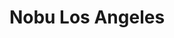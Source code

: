 ---
layout: place
title: "Nobu Los Angeles"
permalink: /california/los-angeles/nobu-los-angeles.html
stateAbbr: CA
stateName: California
cityName: Los Angeles
seo:
  name: "Nobu Los Angeles"
  type: Restaurant
  links: null
description: "Looking for sushi in Los Angeles, California? Check out Nobu Los Angeles for a delightful Japanese dining experience. Enjoy a variety of sushi and other dish..."
place_id: ChIJsdk0FLq-woARme24S_VU8Kg
photos:
  - name: >-
      places/ChIJsdk0FLq-woARme24S_VU8Kg/photos/AeeoHcIon164WqqpptbPtAdyApLsFM_M4YFGNzUmm7p1uvcwQmFrKRI-VRXdZ39vl51e88cfqA19zUrizu_dyF7bzfWaLjmE9_uqUzyzmRQfOIJZL_V9-oLRjOL6b8MaxQs1YaMjQlPTq4PjR85NHkaWcE-Yz5UuOejDLEYn6AvcsqFatgt4ldmrD93tYM3OEUXEv5OUiHptx9y9FRoARwskGGdhM5wMpLtVAMqaNOj7K1Pe3WufkQEdatKt7zOCmdc1AjTstOL3nIaOQis-22A24QYoNu8SUA92pPAEe9FTWe-Leg
    widthPx: 4800
    heightPx: 2702
    authorAttributions:
      - displayName: Nobu Los Angeles
        uri: https://maps.google.com/maps/contrib/102055647761907533310
        photoUri: >-
          https://lh3.googleusercontent.com/a-/ALV-UjVNUJIovix6z_yC5PoIvAtUHqMXEtBg6OnhUdOtHM-ennE8HkYa=s100-p-k-no-mo
    flagContentUri: >-
      https://www.google.com/local/imagery/report/?cb_client=maps_api_places.places_api&image_key=!1e10!2sAF1QipNq-FB4FVw-VdCeSfbzrThjUSNLMlqemVJvlVYh&hl=en-US
    googleMapsUri: >-
      https://www.google.com/maps/place//data=!3m4!1e2!3m2!1sAF1QipNq-FB4FVw-VdCeSfbzrThjUSNLMlqemVJvlVYh!2e10!4m2!3m1!1s0x80c2beba1434d9b1:0xa8f054f54bb8ed99
  - name: >-
      places/ChIJsdk0FLq-woARme24S_VU8Kg/photos/AeeoHcL8Mr1jqQTILMLtv9aqB-oHq7fTjEWYcmZy6hkbOVWsOzuU2CsC4QnqOys3L0dV5JzxT6B2oEjG087nXa8VdmV1eEjM1_08YVNjJJFVfenhvKJF7e-6clT4Q7mbBM1MH8HVaC4pX6eogc2JsgJdQz4ewmDQNN6hgqfyR_0RLWFFvanYCVAVHGypIlHy4mzxCYZSsgCeJO4BRvJ3Hnj1clMNsmesfZX8rEwChD2rPDGRmAgnQD_A3F69YFPN1fXbDS-IpNO45-RyaX557rCVaNSauo4s_4k24Jr0dZN9wxOJ0A
    widthPx: 1200
    heightPx: 1200
    authorAttributions:
      - displayName: Nobu Los Angeles
        uri: https://maps.google.com/maps/contrib/102055647761907533310
        photoUri: >-
          https://lh3.googleusercontent.com/a-/ALV-UjVNUJIovix6z_yC5PoIvAtUHqMXEtBg6OnhUdOtHM-ennE8HkYa=s100-p-k-no-mo
    flagContentUri: >-
      https://www.google.com/local/imagery/report/?cb_client=maps_api_places.places_api&image_key=!1e10!2sAF1QipMnQQBjylopGTmHhUepF0tUODWcGwbtzhCU4uDX&hl=en-US
    googleMapsUri: >-
      https://www.google.com/maps/place//data=!3m4!1e2!3m2!1sAF1QipMnQQBjylopGTmHhUepF0tUODWcGwbtzhCU4uDX!2e10!4m2!3m1!1s0x80c2beba1434d9b1:0xa8f054f54bb8ed99
  - name: >-
      places/ChIJsdk0FLq-woARme24S_VU8Kg/photos/AeeoHcLctJQDuzViUKEN6FFMB67sCPgFlPPSZK2S8xGxeXO9oPWiafo9_o2yG0byyYJK9BMn6fV6bedaPt-oCbsgHh8Jjnq0cU1yFMtuOSsH54k3bvsezHbGHSNm6F018I44Ztsna_lfJASiiE838Qk-i8xTE9fwbji_-RAv0hX_MumwTc2-DqOEW9Xj6dIiIpvtO-PZFTcT-EiiqpSprsNFtKcmf1IzTHMgk3Orjcm5mPnJnkwOsHpaBBv45KlpIlA_-q0eHph_xB1RL1eGPeCQezJs6vNWe7cQBg0yMm8IIjocF7yzGLtOsWRAzaHuG5wlq4ABclucaIiTl7Odcfd4HtNQZRJakQrluNLvGOZMtRHzT06AcaXrKFNKKJbEvg9o_Xi-qOKxumuChYtevDeQJxeHe5tlV50LcuW7kdRwT_8
    widthPx: 3600
    heightPx: 4800
    authorAttributions:
      - displayName: Fabian Rangel
        uri: https://maps.google.com/maps/contrib/100920182761206477879
        photoUri: >-
          https://lh3.googleusercontent.com/a/ACg8ocJuMKA3PPCRIFz9bO4lcSUWei-_WO57J1ZL81QM9TckDpFeAg=s100-p-k-no-mo
    flagContentUri: >-
      https://www.google.com/local/imagery/report/?cb_client=maps_api_places.places_api&image_key=!1e10!2sCIHM0ogKEICAgICzsseqNA&hl=en-US
    googleMapsUri: >-
      https://www.google.com/maps/place//data=!3m4!1e2!3m2!1sCIHM0ogKEICAgICzsseqNA!2e10!4m2!3m1!1s0x80c2beba1434d9b1:0xa8f054f54bb8ed99
  - name: >-
      places/ChIJsdk0FLq-woARme24S_VU8Kg/photos/AeeoHcIBS7BCCw3amiC2kG6ymcpO7uY6Zt4Y-mcahDlZc1KSaO8zyKUJ-t98ZWNr-UmpNApkAeUZZrPjRfH3ojTY7Wn3iB2IgrlVMbvRUUIENFOTUDxDL_YJPjZfRsFrFbbd-EwGXTlgAMUjx-8c3_IUJCtNi93tuUCkWBR8u7ZbgF1mllqtXbatifpv7wsANbuetOZnOSLlJb7HavJQAlKQ4ASLChtwkWaWx7YAaYUkY4a57BU3EkRee-EXVQRxYHQBzOuqkCRfiKqBdsMe8dlbQDeTNVvKS5ehGLMaj7Za3Td5bLNUhj9DMg5OFWh4pCrrY-JsCeqI3mDIfXgoD0C4mdtNDkv33cTguLbadLlhg3KmNEvw0CAqCCtMACU1XeEUtU4H1BpAWY2l7jjlvC5dQd_CeO2fPI0CVDahwHTMwZCyqg
    widthPx: 3024
    heightPx: 3303
    authorAttributions:
      - displayName: Soraya Teffaha
        uri: https://maps.google.com/maps/contrib/108003745736305981958
        photoUri: >-
          https://lh3.googleusercontent.com/a-/ALV-UjWXysDpaLBnuzmRhXwOqh96fnwQ_DFzvK8j-ijKyPqSgRZQYl1QNQ=s100-p-k-no-mo
    flagContentUri: >-
      https://www.google.com/local/imagery/report/?cb_client=maps_api_places.places_api&image_key=!1e10!2sCIHM0ogKEICAgMDQvJy4Jw&hl=en-US
    googleMapsUri: >-
      https://www.google.com/maps/place//data=!3m4!1e2!3m2!1sCIHM0ogKEICAgMDQvJy4Jw!2e10!4m2!3m1!1s0x80c2beba1434d9b1:0xa8f054f54bb8ed99
  - name: >-
      places/ChIJsdk0FLq-woARme24S_VU8Kg/photos/AeeoHcL2SbNoGZIzfINHptE78ClarsliCC-f1aDKM2FdsCZ9ZcvrfX2cgZDt2Vaex39Eo209NpT9kvZ6MiQoIOjEN7d-ZdHGpobHZshxFCP4oX09iklHmhZLEYcxS8Q9B2-odOHwD4SbQr6LhqXGKqrwxZy0baTfhhHZQOKnFn5f2DeCsd5QuxaozYOy9QpiaS-t0z75aojXN5Aps4emW5nTr0S04duENQfrl9Rns7B1JEReIuXweTFrB7w_gnIfzNKQeG3fck05R4CWLEg5YvKGHfcsSKJ_lNa4yTSEvNIFApp1BZgjIHE6nfmuWzT3hrUF4ah6zBIJP27yGqhOwdEMHWC67JOsndE3izqlCWEznSu4aaPsvH8q7AJp_MpM0jPmUH4G_uLtNC4X9BcUpXzm-6nnB9ukasx7ffjE0tvFxY43xw
    widthPx: 3600
    heightPx: 4800
    authorAttributions:
      - displayName: Soraya Teffaha
        uri: https://maps.google.com/maps/contrib/108003745736305981958
        photoUri: >-
          https://lh3.googleusercontent.com/a-/ALV-UjWXysDpaLBnuzmRhXwOqh96fnwQ_DFzvK8j-ijKyPqSgRZQYl1QNQ=s100-p-k-no-mo
    flagContentUri: >-
      https://www.google.com/local/imagery/report/?cb_client=maps_api_places.places_api&image_key=!1e10!2sCIHM0ogKEICAgMDQvJy4Rw&hl=en-US
    googleMapsUri: >-
      https://www.google.com/maps/place//data=!3m4!1e2!3m2!1sCIHM0ogKEICAgMDQvJy4Rw!2e10!4m2!3m1!1s0x80c2beba1434d9b1:0xa8f054f54bb8ed99
  - name: >-
      places/ChIJsdk0FLq-woARme24S_VU8Kg/photos/AeeoHcLvUoEuZLUa0dd9s07VutsZ1KMv8zOiVZDvkg7s7HbfEPE88RIZ88-zwfHc5EavSPdpWCAE1NU30d-Ua6HIzMKaIu9hbkjXvCGw-KDCeJoKLNKhk0T4__1D9NAHY9RXJRJwNhvRCJpTU440PxBZ5u396MFQgPe83VUFn_1Qpx_VfPPQB9QkVn3LhwpYV7wY_9fpBn0PAr-lDvQvaeibkoU-wCtGOv2qdjzBXVe0hln8EJDSSgGN-atbo2XEUGI2PEKHfjS5jtwXhn9z-t-Qmz5g_0YvCOWjtSa2VcwG0pUeuw
    widthPx: 2500
    heightPx: 1664
    authorAttributions:
      - displayName: Nobu Los Angeles
        uri: https://maps.google.com/maps/contrib/102055647761907533310
        photoUri: >-
          https://lh3.googleusercontent.com/a-/ALV-UjVNUJIovix6z_yC5PoIvAtUHqMXEtBg6OnhUdOtHM-ennE8HkYa=s100-p-k-no-mo
    flagContentUri: >-
      https://www.google.com/local/imagery/report/?cb_client=maps_api_places.places_api&image_key=!1e10!2sAF1QipO08sobu4mfSmWFZwJxKeOuFAVrYiIWLsUawDhV&hl=en-US
    googleMapsUri: >-
      https://www.google.com/maps/place//data=!3m4!1e2!3m2!1sAF1QipO08sobu4mfSmWFZwJxKeOuFAVrYiIWLsUawDhV!2e10!4m2!3m1!1s0x80c2beba1434d9b1:0xa8f054f54bb8ed99
  - name: >-
      places/ChIJsdk0FLq-woARme24S_VU8Kg/photos/AeeoHcJPr7TCpP6zhdiTUtcjzOcrOZ-MKqjiwB_ZR7y8LmXYfQ9nBxi6cz-i1hcSccBoZU4Tac0_5Z0qnKUg5lTVOjzR_LD8owGwN9cxx_wUxHPZJf8g1IbXRK4Ay2_9lXd3UduSlgDMfSItflCCiuwTRc0PNclhVnUumjVaG0UxsbfcwfczHsYbVqTJVKeFQnj6FRDBm19acZqENvAYp0lbFuWGucDjSVeKj38a2zKFGfPcLK2JM1ZX1dcOqbOS9kdPwweuuBTB9ILMkH10Cq6tnHJjqOXiF_emRuoHsqjH5z744oAJh6VtrobAcQ4tqYB0_PFeWxm2pOz-7DbF12iuZEdKUP6SAp22L3fIPTCxfV4uGaayV1ueXv2-mOmcytFel7ZaCjVGwWfcUWn2YfywDM6TeaDnCzilmxyHsSOWxoDOCOsi
    widthPx: 4000
    heightPx: 2252
    authorAttributions:
      - displayName: Dusan Hrich
        uri: https://maps.google.com/maps/contrib/107525705069499437130
        photoUri: >-
          https://lh3.googleusercontent.com/a-/ALV-UjVJu4dG9cd8hnQdM9sVQ_9WmZthm6jWYXtYYUFnOXYIwoG9-AAl=s100-p-k-no-mo
    flagContentUri: >-
      https://www.google.com/local/imagery/report/?cb_client=maps_api_places.places_api&image_key=!1e10!2sCIHM0ogKEICAgIDtuaPk_gE&hl=en-US
    googleMapsUri: >-
      https://www.google.com/maps/place//data=!3m4!1e2!3m2!1sCIHM0ogKEICAgIDtuaPk_gE!2e10!4m2!3m1!1s0x80c2beba1434d9b1:0xa8f054f54bb8ed99
  - name: >-
      places/ChIJsdk0FLq-woARme24S_VU8Kg/photos/AeeoHcLhgjvpeov8CcH7knLQ9_fBzisKHboiNc3inD3ERDpwKlbAQ0_cHocrkDef48hLNMDEuQxoFxwmu7H-t9DnJRCQHvUH8wqJC37xNlyF5_WEiBh4DtuF94SKpjPCgJiIcETFQN9mYeBlR5ZrHsUFSh0MtSpOBIsd6q4LHssCAuM028wRCaKAQDJ_0h6EHCEBw9a3OFOj39-ipOegYsQcGcixb7iQEudpvWN-uv3GT_gW2U7OKiLKvPKjl9ej6EVvf2uwL6vsAR9bWrCWxhbF9rJfk0HRhKAfYoHQHsDCrK8uxNge-43VRw9c-WJwG8bASKrcoYkfKPrbyJhRLb-68arxshMnUKqP02OcPgeV5q2IVOWZAKEWsih16-UomkpKraG88Jb8qf4mq0gjcRlJki3dwOsIR11CsL10Yvzr81qdlf4
    widthPx: 3000
    heightPx: 4000
    authorAttributions:
      - displayName: D H
        uri: https://maps.google.com/maps/contrib/115682834219550591516
        photoUri: >-
          https://lh3.googleusercontent.com/a/ACg8ocLCXaswovzMRXzkV0PLpwBKJAyCIMs1VNK60pmlzxPonKg1Cg=s100-p-k-no-mo
    flagContentUri: >-
      https://www.google.com/local/imagery/report/?cb_client=maps_api_places.places_api&image_key=!1e10!2sCIHM0ogKEICAgIC3pq6ZxwE&hl=en-US
    googleMapsUri: >-
      https://www.google.com/maps/place//data=!3m4!1e2!3m2!1sCIHM0ogKEICAgIC3pq6ZxwE!2e10!4m2!3m1!1s0x80c2beba1434d9b1:0xa8f054f54bb8ed99
  - name: >-
      places/ChIJsdk0FLq-woARme24S_VU8Kg/photos/AeeoHcLEojRJVI-n0XCLbNnXND7LYhBCSWu9XQFssV4Fi1xgHEsuYICyC3tRnrReVRMrv6dano1_fqizvmJA0o0tF_JRO1efv-b5Rzb-TEIuxM3LxmOvbWaQQlrGi5Zv8Sy6Q4KDPt228IFp8Lpm48OL_EoVTf0wribeeKUhq39JTs_3jPDmo-Cg-5vsEEzfdwEXaN0AnGuAyiu1hpLsxUwWds6C1vYLviDr7PRqQP7mr_m7VfhRteydO936yAT-KGLavLXj2OOJHs-BF2Ji11BZpWXqcA8h8fzwE4Em9PZVWTZrB5yZs4-M1h6fdWiQcOUqsQiCDrVlJr4w_a7fmxMQ9QKYYmJONH-irTUpVkBwhdQXGu_vEIMS7lt6wfwYFhJZKt42FFJHzzTO-enknAiseA3nRAsnpbFOMkZGkr-MptygTw
    widthPx: 3024
    heightPx: 4032
    authorAttributions:
      - displayName: Fabian Rangel
        uri: https://maps.google.com/maps/contrib/100920182761206477879
        photoUri: >-
          https://lh3.googleusercontent.com/a/ACg8ocJuMKA3PPCRIFz9bO4lcSUWei-_WO57J1ZL81QM9TckDpFeAg=s100-p-k-no-mo
    flagContentUri: >-
      https://www.google.com/local/imagery/report/?cb_client=maps_api_places.places_api&image_key=!1e10!2sCIHM0ogKEICAgICzsseqdA&hl=en-US
    googleMapsUri: >-
      https://www.google.com/maps/place//data=!3m4!1e2!3m2!1sCIHM0ogKEICAgICzsseqdA!2e10!4m2!3m1!1s0x80c2beba1434d9b1:0xa8f054f54bb8ed99
  - name: >-
      places/ChIJsdk0FLq-woARme24S_VU8Kg/photos/AeeoHcK_PxiyeXCNblfZchbjQAC2bLV_mgX1Csy7LzfUrGW08PqDwGiJJYU_NY56S-8-QQiQVTov-Hze9ufABXqF-2kPWMwzvyHrx5CFTOzq-0WMAEJe40XWSwCAppM68b3IbKaO9XFxPo-owrD0VfBBqd3Dv2ZUUjaDUYLp_iGlO_fZa2NGpJpJI9yoSVCXYu3EhERI73T5WZ8falXy4hmiAyqnYLk46NbhL8MWTBdAHktpf0MPw8qXexhMbg2f0ZHjozhjcnJJsTe8YUelfjxAhNlYE-ji3DMxe4oqWJ1mg22A3Q
    widthPx: 2500
    heightPx: 1667
    authorAttributions:
      - displayName: Nobu Los Angeles
        uri: https://maps.google.com/maps/contrib/102055647761907533310
        photoUri: >-
          https://lh3.googleusercontent.com/a-/ALV-UjVNUJIovix6z_yC5PoIvAtUHqMXEtBg6OnhUdOtHM-ennE8HkYa=s100-p-k-no-mo
    flagContentUri: >-
      https://www.google.com/local/imagery/report/?cb_client=maps_api_places.places_api&image_key=!1e10!2sAF1QipMkxa4q8UYsaZdptDzK6-5ev9DDpZGiibiLmGte&hl=en-US
    googleMapsUri: >-
      https://www.google.com/maps/place//data=!3m4!1e2!3m2!1sAF1QipMkxa4q8UYsaZdptDzK6-5ev9DDpZGiibiLmGte!2e10!4m2!3m1!1s0x80c2beba1434d9b1:0xa8f054f54bb8ed99
address: 903 N La Cienega Blvd, Los Angeles, CA 90069, USA
street: 903 N La Cienega Blvd
city: Los Angeles
state: CA
zip: '90069'
country: USA
neighborhood: Melrose
latitude: '34.087152'
longitude: '-118.376604'
accessibility_options:
  wheelchairAccessibleParking: true
  wheelchairAccessibleEntrance: true
  wheelchairAccessibleRestroom: true
  wheelchairAccessibleSeating: true
business_status: OPERATIONAL
name: Nobu Los Angeles
google_maps_links:
  directionsUri: >-
    https://www.google.com/maps/dir//''/data=!4m7!4m6!1m1!4e2!1m2!1m1!1s0x80c2beba1434d9b1:0xa8f054f54bb8ed99!3e0
  placeUri: https://maps.google.com/?cid=12173323205296582041
  writeAReviewUri: >-
    https://www.google.com/maps/place//data=!4m3!3m2!1s0x80c2beba1434d9b1:0xa8f054f54bb8ed99!12e1
  reviewsUri: >-
    https://www.google.com/maps/place//data=!4m4!3m3!1s0x80c2beba1434d9b1:0xa8f054f54bb8ed99!9m1!1b1
  photosUri: >-
    https://www.google.com/maps/place//data=!4m3!3m2!1s0x80c2beba1434d9b1:0xa8f054f54bb8ed99!10e5
primary_type: Restaurant
opening_hours:
  regular: null
  current: null
secondary_opening_hours:
  regular:
    weekdayDescriptions: null
    type: null
  current:
    weekdayDescriptions: null
    type: null
phone: null
price_level: null
price_range: null
rating: null
rating_count: 0
website: null
reviews: null
parking_options: null
payment_options: null
allow_dogs: null
curbside_pickup: null
delivery: null
dine_in: null
good_for_children: null
good_for_groups: null
good_for_sports: null
live_music: null
menu_for_children: null
outdoor_seating: null
reservable: null
restroom: null
serves_beer: null
serves_breakfast: null
serves_brunch: null
serves_cocktails: null
serves_coffee: null
serves_dinner: null
serves_dessert: null
serves_lunch: null
serves_vegetarian_food: null
serves_wine: null
takeout: null
summary: null

---
